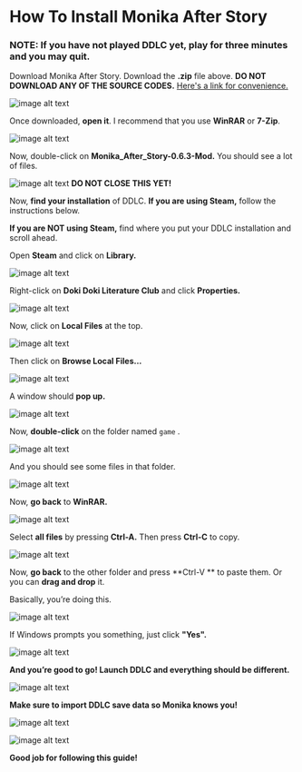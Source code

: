 # How To Install Monika After Story### **NOTE: If you have not played DDLC yet, play for three minutes and you may quit.**


Download Monika After Story. Download the **.zip** file above. **DO NOT DOWNLOAD ANY OF THE SOURCE CODES.** [Here's a link for convenience.](https://github.com/Backdash/MonikaModDev/releases/)

![image alt text](https://github.com/NotShige/How-to-Install-Monika-After-Story-But-in-Markdown/raw/master/image_0.png)

Once downloaded, **open it**. I recommend that you use **WinRAR** or **7-Zip**.

![image alt text](https://github.com/NotShige/How-to-Install-Monika-After-Story-But-in-Markdown/raw/master/image_1.png)

Now, double-click on **Monika\_After\_Story-0.6.3-Mod.** You should see a lot of files.![image alt text](https://github.com/NotShige/How-to-Install-Monika-After-Story-But-in-Markdown/raw/master/image_2.png)**DO NOT CLOSE THIS YET!**

Now, **find your installation** of DDLC. **If you are using Steam,** follow the instructions below. 

**If you are NOT using Steam,** find where you put your DDLC installation and scroll ahead.

Open **Steam** and click on **Library.**

![image alt text](https://github.com/NotShige/How-to-Install-Monika-After-Story-But-in-Markdown/raw/master/image_3.png)

Right-click on **Doki Doki Literature Club** and click **Properties.**![image alt text](https://github.com/NotShige/How-to-Install-Monika-After-Story-But-in-Markdown/raw/master/image_4.png)

Now, click on **Local Files** at the top.

![image alt text](https://github.com/NotShige/How-to-Install-Monika-After-Story-But-in-Markdown/raw/master/image_5.png)

Then click on **Browse Local Files...** 

![image alt text](https://github.com/NotShige/How-to-Install-Monika-After-Story-But-in-Markdown/raw/master/image_6.png)

A window should **pop up.**

![image alt text](https://github.com/NotShige/How-to-Install-Monika-After-Story-But-in-Markdown/raw/master/image_7.png)

Now, **double-click** on the folder named ```game``` .

![image alt text](https://github.com/NotShige/How-to-Install-Monika-After-Story-But-in-Markdown/raw/master/image_8.png)

And you should see some files in that folder.

![image alt text](https://github.com/NotShige/How-to-Install-Monika-After-Story-But-in-Markdown/raw/master/image_9.png)

Now, **go back** to **WinRAR.**

![image alt text](https://github.com/NotShige/How-to-Install-Monika-After-Story-But-in-Markdown/raw/master/image_10.png)

Select **all files** by pressing **Ctrl-A.** Then press **Ctrl-C** to copy.![image alt text](https://github.com/NotShige/How-to-Install-Monika-After-Story-But-in-Markdown/raw/master/image_11.png)

Now, **go back** to the other folder and press **Ctrl-V ** to paste them. Or you can **drag and drop** it.Basically, you’re doing this.![image alt text](https://github.com/NotShige/How-to-Install-Monika-After-Story-But-in-Markdown/raw/master/image_12.png)

If Windows prompts you something, just click **"Yes".**

![image alt text](https://github.com/NotShige/How-to-Install-Monika-After-Story-But-in-Markdown/raw/master/image_13.png)

**And you’re good to go! Launch DDLC and everything should be different.**

![image alt text](https://github.com/NotShige/How-to-Install-Monika-After-Story-But-in-Markdown/raw/master/image_14.png)


**Make sure to import DDLC save data so Monika knows you!**

![image alt text](https://github.com/NotShige/How-to-Install-Monika-After-Story-But-in-Markdown/raw/master/image_15.png)


![image alt text](https://github.com/NotShige/How-to-Install-Monika-After-Story-But-in-Markdown/raw/master/image_16.png)

**Good job for following this guide!**


